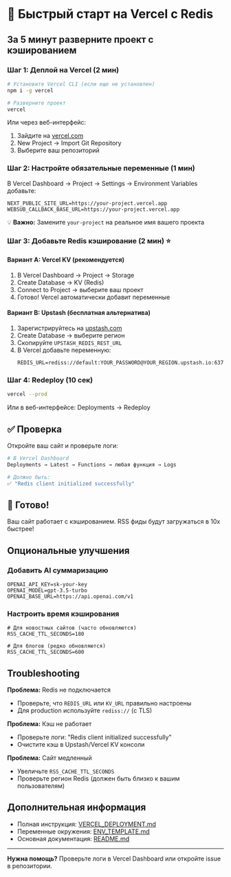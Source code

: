 # 🚀 Быстрый старт на Vercel с Redis

## За 5 минут разверните проект с кэшированием

### Шаг 1: Деплой на Vercel (2 мин)

```bash
# Установите Vercel CLI (если еще не установлен)
npm i -g vercel

# Разверните проект
vercel
```

Или через веб-интерфейс:
1. Зайдите на [vercel.com](https://vercel.com)
2. New Project → Import Git Repository
3. Выберите ваш репозиторий

### Шаг 2: Настройте обязательные переменные (1 мин)

В Vercel Dashboard → Project → Settings → Environment Variables добавьте:

```
NEXT_PUBLIC_SITE_URL=https://your-project.vercel.app
WEBSUB_CALLBACK_BASE_URL=https://your-project.vercel.app
```

💡 **Важно:** Замените `your-project` на реальное имя вашего проекта

### Шаг 3: Добавьте Redis кэширование (2 мин) ⭐

#### Вариант A: Vercel KV (рекомендуется)

1. В Vercel Dashboard → Project → Storage
2. Create Database → KV (Redis)
3. Connect to Project → выберите ваш проект
4. Готово! Vercel автоматически добавит переменные

#### Вариант B: Upstash (бесплатная альтернатива)

1. Зарегистрируйтесь на [upstash.com](https://upstash.com)
2. Create Database → выберите регион
3. Скопируйте `UPSTASH_REDIS_REST_URL`
4. В Vercel добавьте переменную:
   ```
   REDIS_URL=rediss://default:YOUR_PASSWORD@YOUR_REGION.upstash.io:6379
   ```

### Шаг 4: Redeploy (10 сек)

```bash
vercel --prod
```

Или в веб-интерфейсе: Deployments → Redeploy

## ✅ Проверка

Откройте ваш сайт и проверьте логи:

```bash
# В Vercel Dashboard
Deployments → Latest → Functions → любая функция → Logs

# Должно быть:
✅ "Redis client initialized successfully"
```

## 🎉 Готово!

Ваш сайт работает с кэшированием. RSS фиды будут загружаться в 10x быстрее!

## Опциональные улучшения

### Добавить AI суммаризацию

```env
OPENAI_API_KEY=sk-your-key
OPENAI_MODEL=gpt-3.5-turbo
OPENAI_BASE_URL=https://api.openai.com/v1
```

### Настроить время кэширования

```env
# Для новостных сайтов (часто обновляются)
RSS_CACHE_TTL_SECONDS=180

# Для блогов (редко обновляются)
RSS_CACHE_TTL_SECONDS=600
```

## Troubleshooting

**Проблема:** Redis не подключается
- Проверьте, что `REDIS_URL` или `KV_URL` правильно настроены
- Для production используйте `rediss://` (с TLS)

**Проблема:** Кэш не работает
- Проверьте логи: "Redis client initialized successfully"
- Очистите кэш в Upstash/Vercel KV консоли

**Проблема:** Сайт медленный
- Увеличьте `RSS_CACHE_TTL_SECONDS`
- Проверьте регион Redis (должен быть близко к вашим пользователям)

## Дополнительная информация

- Полная инструкция: [VERCEL_DEPLOYMENT.md](./VERCEL_DEPLOYMENT.md)
- Переменные окружения: [ENV_TEMPLATE.md](./ENV_TEMPLATE.md)
- Основная документация: [README.md](./README.md)

---

**Нужна помощь?** Проверьте логи в Vercel Dashboard или откройте issue в репозитории.

